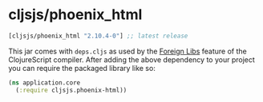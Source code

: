 # cljsjs/phoenix_html

[](dependency)
```clojure
[cljsjs/phoenix_html "2.10.4-0"] ;; latest release
```
[](/dependency)

This jar comes with `deps.cljs` as used by the [Foreign Libs][flibs] feature
of the ClojureScript compiler. After adding the above dependency to your project
you can require the packaged library like so:

```clojure
(ns application.core
  (:require cljsjs.phoenix-html))
```

[flibs]: https://github.com/clojure/clojurescript/wiki/Packaging-Foreign-Dependencies
